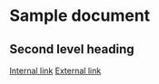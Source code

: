 # Sample document

## Second level heading

[Internal link]()
[External link](http://www.github.com)



